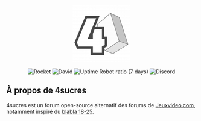 <p align="center"><img src="https://github.com/sucresware/4sucres/raw/master/resources/img/icons/apple-touch-icon-152x152.png" width="152"></p>

<p align="center">
<img alt="Rocket" src="https://img.shields.io/endpoint?style=flat-square&url=https://rocket.mgk.dev/api/projects/01es1bpebrvvytay0nwrz2k1pm/shield">
<img alt="David" src="https://img.shields.io/david/sucresware/4sucres?style=flat-square">
<img alt="Uptime Robot ratio (7 days)" src="https://img.shields.io/uptimerobot/ratio/7/m782599854-61c7a7827d02435fc3e95c53?style=flat-square">
<img alt="Discord" src="https://img.shields.io/discord/570066757021204515?label=discord&logo=discord&style=flat-square">
</p>

## À propos de 4sucres

4sucres est un forum open-source alternatif des forums de [Jeuxvideo.com](https://wiki.jvflux.com/Jeuxvideo.com), notamment inspiré du [blabla 18-25](https://wiki.jvflux.com/Blabla_18-25).
